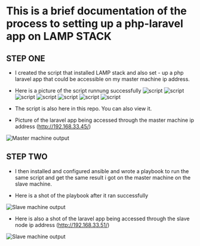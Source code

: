 # This is a brief documentation of the process to setting up a php-laravel app on LAMP STACK

## STEP ONE
- I created the script that installed LAMP stack and also set - up a php laravel app that could be accessible on my master machine ip address.

- Here is a picture of the script runnung successfully
![script](/Exam/LAMP-Stack/screen-shots/script-run-1.png)
![script](/Exam/LAMP-Stack/screen-shots/script-run-2.png)
![script](/Exam/LAMP-Stack/screen-shots/script-run-3.png)
![script](/Exam/LAMP-Stack/screen-shots/script-run-4.png)
![script](/Exam/LAMP-Stack/screen-shots/script-run-5.png)
![script](/Exam/LAMP-Stack/screen-shots/script-run-6.png)
![script](/Exam/LAMP-Stack/screen-shots/script-run-7.png)

- The script is also here in this repo. You can also view it.

 - Picture of the laravel app being accessed through the master machine ip address (http://192.168.33.45/)

 ![Master machine output](/Exam/LAMP-Stack/screen-shots/app-on-master.png)

 ## STEP TWO
 - I then installed and configured ansible  and wrote a playbook to run the same script and get the same result i got on the master machine on the slave machine.

 - Here is a shot of the playbook after it ran successfully

 ![Slave machine output](/Exam/LAMP-Stack/screen-shots/playbook-run2.png)

 - Here is also a shot of the laravel app being accessed through the slave node ip address (http://192.168.33.51/)

 ![Slave machine output](/Exam/LAMP-Stack/screen-shots/app-on-slave.png)

